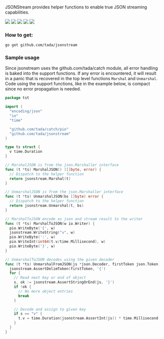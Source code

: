 JSONStream provides helper functions to enable true JSON streaming capabilities.

[![](https://img.shields.io/badge/License-Apache%202.0-blue.svg)](https://opensource.org/licenses/Apache-2.0)
[![](https://goreportcard.com/badge/github.com/tada/jsonstream)](https://goreportcard.com/report/github.com/tada/jsonstream)
[![](https://img.shields.io/badge/godoc-reference-blue.svg)](https://godoc.org/github.com/tada/jsonstream)
[![](https://github.com/tada/jsonstream/workflows/JSONStream%20Test/badge.svg)](https://github.com/tada/jsonstream/actions)
[![](https://coveralls.io/repos/github/tada/jsonstream/badge.svg?service=github)](https://coveralls.io/github/tada/jsonstream)

### How to get:
```sh
go get github.com/tada/jsonstream
```
### Sample usage

Since jsonstream uses the github.com/tada/catch module, all error handling is baked into the support functions. If any
error is encountered, it will result in a panic that is recovered in the top level functions `Marshal` and `Unmarshal`.
Code using the support functions, like in the example below, is compact since no error propagation is needed.
```go
package tst

import (
  "encoding/json"
  "io"
  "time"

  "github.com/tada/catch/pio"
  "github.com/tada/jsonstream"
)

type ts struct {
  v time.Duration
}

// MarshalJSON is from the json.Marshaller interface
func (t *ts) MarshalJSON() ([]byte, error) {
  // Dispatch to the helper function
  return jsonstream.Marshal(t)
}

// UnmarshalJSON is from the json.Marshaller interface
func (t *ts) UnmarshalJSON(bs []byte) error {
  // Dispatch to the helper function
  return jsonstream.Unmarshal(t, bs)
}

// MarshalToJSON encode as json and stream result to the writer
func (t *ts) MarshalToJSON(w io.Writer) {
  pio.WriteByte('{', w)
  jsonstream.WriteString("v", w)
  pio.WriteByte(':', w)
  pio.WriteInt(int64(t.v/time.Millisecond), w)
  pio.WriteByte('}', w)
}

// UnmarshalToJSON decodes using the given decoder
func (t *ts) UnmarshalFromJSON(js *json.Decoder, firstToken json.Token) {
  jsonstream.AssertDelimToken(firstToken, '{')
  for {
    // Read next key or end of object
    s, ok := jsonstream.AssertStringOrEnd(js, '}')
    if !ok {
      // No more object entries
      break
    }

    // Decode and assign to given key
    if s == "v" {
      t.v = time.Duration(jsonstream.AssertInt(js)) * time.Millisecond
    }
  }
}
```
